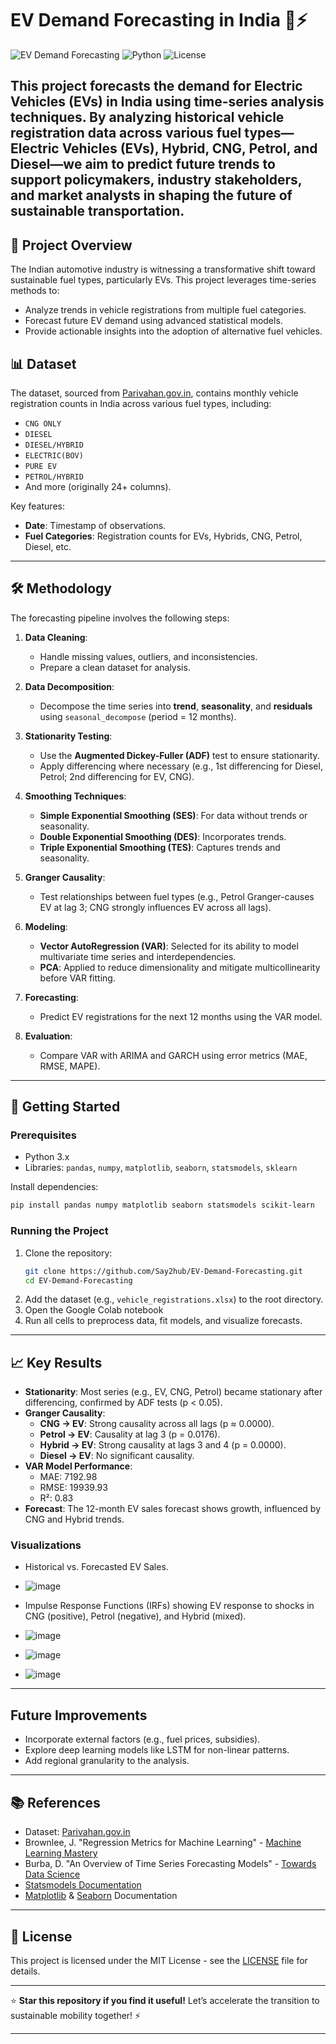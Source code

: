 # EV Demand Forecasting in India 🚗⚡

![EV Demand Forecasting](https://img.shields.io/badge/Project-EV%20Demand%20Forecasting-blue) ![Python](https://img.shields.io/badge/Python-3.x-yellow) ![License](https://img.shields.io/badge/License-MIT-green)

This project forecasts the demand for Electric Vehicles (EVs) in India using time-series analysis techniques. By analyzing historical vehicle registration data across various fuel types—Electric Vehicles (EVs), Hybrid, CNG, Petrol, and Diesel—we aim to predict future trends to support policymakers, industry stakeholders, and market analysts in shaping the future of sustainable transportation.
---

## 🌟 Project Overview

The Indian automotive industry is witnessing a transformative shift toward sustainable fuel types, particularly EVs. This project leverages time-series methods to:
- Analyze trends in vehicle registrations from multiple fuel categories.
- Forecast future EV demand using advanced statistical models.
- Provide actionable insights into the adoption of alternative fuel vehicles.


## 📊 Dataset

The dataset, sourced from [Parivahan.gov.in](https://parivahan.gov.in/), contains monthly vehicle registration counts in India across various fuel types, including:
- `CNG ONLY`
- `DIESEL`
- `DIESEL/HYBRID`
- `ELECTRIC(BOV)`
- `PURE EV`
- `PETROL/HYBRID`
- And more (originally 24+ columns).

Key features:
- **Date**: Timestamp of observations.
- **Fuel Categories**: Registration counts for EVs, Hybrids, CNG, Petrol, Diesel, etc.

---

## 🛠️ Methodology

The forecasting pipeline involves the following steps:

1. **Data Cleaning**:
   - Handle missing values, outliers, and inconsistencies.
   - Prepare a clean dataset for analysis.

2. **Data Decomposition**:
   - Decompose the time series into **trend**, **seasonality**, and **residuals** using `seasonal_decompose` (period = 12 months).

3. **Stationarity Testing**:
   - Use the **Augmented Dickey-Fuller (ADF)** test to ensure stationarity.
   - Apply differencing where necessary (e.g., 1st differencing for Diesel, Petrol; 2nd differencing for EV, CNG).

4. **Smoothing Techniques**:
   - **Simple Exponential Smoothing (SES)**: For data without trends or seasonality.
   - **Double Exponential Smoothing (DES)**: Incorporates trends.
   - **Triple Exponential Smoothing (TES)**: Captures trends and seasonality.

5. **Granger Causality**:
   - Test relationships between fuel types (e.g., Petrol Granger-causes EV at lag 3; CNG strongly influences EV across all lags).

6. **Modeling**:
   - **Vector AutoRegression (VAR)**: Selected for its ability to model multivariate time series and interdependencies.
   - **PCA**: Applied to reduce dimensionality and mitigate multicollinearity before VAR fitting.

7. **Forecasting**:
   - Predict EV registrations for the next 12 months using the VAR model.

8. **Evaluation**:
   - Compare VAR with ARIMA and GARCH using error metrics (MAE, RMSE, MAPE).

---

## 🚀 Getting Started

### Prerequisites
- Python 3.x
- Libraries: `pandas`, `numpy`, `matplotlib`, `seaborn`, `statsmodels`, `sklearn`

Install dependencies:
```bash
pip install pandas numpy matplotlib seaborn statsmodels scikit-learn
```

### Running the Project
1. Clone the repository:
   ```bash
   git clone https://github.com/Say2hub/EV-Demand-Forecasting.git
   cd EV-Demand-Forecasting
   ```
2. Add the dataset (e.g., `vehicle_registrations.xlsx`) to the root directory.
3. Open the Google Colab notebook
4. Run all cells to preprocess data, fit models, and visualize forecasts.

---

## 📈 Key Results

- **Stationarity**: Most series (e.g., EV, CNG, Petrol) became stationary after differencing, confirmed by ADF tests (p < 0.05).
- **Granger Causality**:
  - **CNG → EV**: Strong causality across all lags (p ≈ 0.0000).
  - **Petrol → EV**: Causality at lag 3 (p = 0.0176).
  - **Hybrid → EV**: Strong causality at lags 3 and 4 (p = 0.0000).
  - **Diesel → EV**: No significant causality.
- **VAR Model Performance**:
  - MAE: 7192.98
  - RMSE: 19939.93
  - R²: 0.83
- **Forecast**: The 12-month EV sales forecast shows growth, influenced by CNG and Hybrid trends.

### Visualizations
- Historical vs. Forecasted EV Sales.
- ![image](https://github.com/user-attachments/assets/7e8edcb7-2594-4280-a839-57981a8faabb)

- Impulse Response Functions (IRFs) showing EV response to shocks in CNG (positive), Petrol (negative), and Hybrid (mixed).
-  ![image](https://github.com/user-attachments/assets/2454c0de-9067-4a3a-b177-ea9547b9feb4)
-  ![image](https://github.com/user-attachments/assets/4152aeec-3a5c-44c8-aeed-17c0fe3cfea0)
-  ![image](https://github.com/user-attachments/assets/49f22898-f978-4f65-a95a-9a30757d48ed)

---

## Future Improvements
  - Incorporate external factors (e.g., fuel prices, subsidies).
  - Explore deep learning models like LSTM for non-linear patterns.
  - Add regional granularity to the analysis.

---

## 📚 References

- Dataset: [Parivahan.gov.in](https://parivahan.gov.in/)
- Brownlee, J. "Regression Metrics for Machine Learning" - [Machine Learning Mastery](https://machinelearningmastery.com/)
- Burba, D. "An Overview of Time Series Forecasting Models" - [Towards Data Science](https://towardsdatascience.com/)
- [Statsmodels Documentation](https://www.statsmodels.org/)
- [Matplotlib](https://matplotlib.org/) & [Seaborn](https://seaborn.pydata.org/) Documentation

---

## 📜 License

This project is licensed under the MIT License - see the [LICENSE](LICENSE) file for details.

---

⭐ **Star this repository if you find it useful!** Let’s accelerate the transition to sustainable mobility together! ⚡

---
